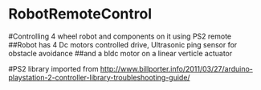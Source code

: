 # RobotRemoteControl
#Controlling 4 wheel robot and components on it using PS2 remote
##Robot has  4 Dc motors controlled drive, Ultrasonic ping sensor for obstacle avoidance
##and a bldc motor on a linear verticle actuator


#PS2 library imported from http://www.billporter.info/2011/03/27/arduino-playstation-2-controller-library-troubleshooting-guide/
